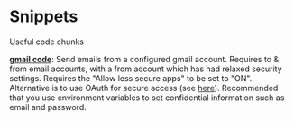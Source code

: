 # Snippets
Useful code chunks

<a href=https://github.com/hamishcrichton/Snippets/blob/main/gmail%20emails>**gmail code**</a>: Send emails from a configured gmail account. Requires to & from email accounts, with a from account which has had relaxed security settings. Requires the "Allow less secure apps" to be set to "ON". Alternative is to use OAuth for secure access (see <a href = https://developers.google.com/gmail/api/quickstart/python>here</a>). Recommended that you use environment variables to set confidential information such as email and password.
